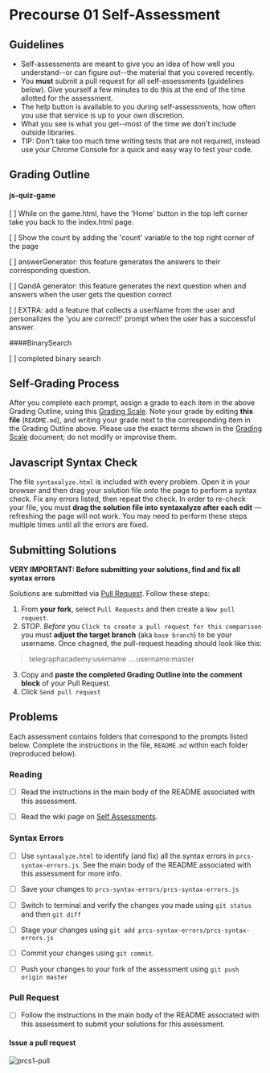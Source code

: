 # Precourse 01 Self-Assessment

## Guidelines

- Self-assessments are meant to give you an idea of how well you understand--or can figure out--the material that you covered recently.
- You **must** submit a pull request for all self-assessments (guidelines below). Give yourself a few minutes to do this at the end of the time allotted for the assessment.
- The help button is available to you during self-assessments, how often you use that service is up to your own discretion.
- What you see is what you get--most of the time we don't include outside libraries.
- TIP: Don't take too much time writing tests that are not required, instead use your Chrome Console for a quick and easy way to test your code.


## Grading Outline

#### js-quiz-game
[ ] While on the game.html, have the 'Home' button in the top left corner take you back to the index.html page.

[ ] Show the count by adding the 'count' variable to the top right corner of the page

[ ] answerGenerator: this feature generates the answers to their corresponding question.

[ ] QandA generator: this feature generates the next question when and answers when the user gets the question correct

[ ] EXTRA: add a feature that collects a userName from the user and personalizes the 'you are correct!' prompt when the user has a successful answer.

####BinarySearch

[ ] completed binary search


## Self-Grading Process

After you complete each prompt, assign a grade to each item in the above Grading Outline, using this [Grading Scale](https://github.com/telegraphacademy/tga-student-wiki/blob/master/Self-Assessments.md). Note your grade by editing **this file** (`README.md`), and writing your grade next to the corresponding item in the Grading Outline above. Please use the exact terms shown in the [Grading Scale](https://github.com/telegraphacademy/tga-student-wiki/blob/master/Self-Assessments.md) document; do not modify or improvise them.

## Javascript Syntax Check

The file `syntaxalyze.html` is included with every problem. Open it in your browser and then drag your solution file onto the page to perform a syntax check. Fix any errors listed, then repeat the check. In order to re-check your file, you must **drag the solution file into syntaxalyze after each edit** &mdash; refreshing the page will not work. You may need to perform these steps multiple times until all the errors are fixed.

## Submitting Solutions

**VERY IMPORTANT: Before submitting your solutions, find and fix all syntax errors**

Solutions are submitted via [Pull Request](https://help.github.com/articles/using-pull-requests). Follow these steps:

1. From **your fork**, select `Pull Requests` and then create a `New pull request`. 
2. STOP. *Before* you `Click to create a pull request for this comparison` you must **adjust the target branch** (aka `base branch`) to be your username. Once chagned, the pull-request heading should look like this:

  > telegraphacademy:username ... username:master

3. Copy and **paste the completed Grading Outline into the comment block** of your Pull Request.
4. Click `Send pull request`

## Problems

Each assessment contains folders that correspond to the prompts listed below. Complete the instructions in the file, `README.md` within each folder (reproduced below).

### Reading

* [ ] Read the instructions in the main body of the README associated
with this assessment.
* [ ] Read the wiki page on [Self Assessments](https://github.com/telegraphacademy/tga-student-wiki/blob/master/Self-Assessments.md).


### Syntax Errors

* [ ] Use `syntaxalyze.html` to identify (and fix) all the syntax errors in `prcs-syntax-errors.js`. See the main body of the README associated with this assessment for more info.

* [ ] Save your changes to `prcs-syntax-errors/prcs-syntax-errors.js`
* [ ] Switch to terminal and verify the changes you made using `git status` and then `git diff`
* [ ] Stage your changes using `git add prcs-syntax-errors/prcs-syntax-errors.js`
* [ ] Commit your changes using `git commit`.
* [ ] Push your changes to your fork of the assessment using `git push origin master`

### Pull Request

* [ ] Follow the instructions in the main body of the README associated
with this assessment to submit your solutions for this assessment. 

#### Issue a pull request

![prcs1-pull](https://cloud.githubusercontent.com/assets/1577682/2963414/c2b6dca0-dada-11e3-8961-1fab1f8294b4.gif)

